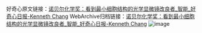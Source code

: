 好奇心原文链接：[诺贝尔化学奖：看到最小细胞结构的光学显微镜改良者_智能_好奇心日报-Kenneth Chang](https://www.qdaily.com/articles/2754.html)
WebArchive归档链接：[诺贝尔化学奖：看到最小细胞结构的光学显微镜改良者_智能_好奇心日报-Kenneth Chang](http://web.archive.org/web/20190623151405/https://www.qdaily.com/articles/2754.html)
![image](http://ww3.sinaimg.cn/large/007d5XDply1g3v6hyk82oj30u05d8npd)